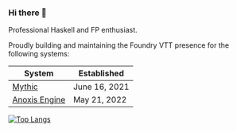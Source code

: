 ### Hi there 👋

Professional Haskell and FP enthusiast.

Proudly building and maintaining the Foundry VTT presence for the following systems:

|**System**|**Established**|
|-|-|
|[Mythic](https://www.github.com/AugmenTab/mythic)|June 16, 2021|
|[Anoxis Engine](https://github.com/Anoxis-Gate/anoxis-engine)|May 21, 2022|

[![Top Langs](https://github-readme-stats.vercel.app/api/top-langs/?username=AugmenTab&layout=compact&theme=onedark&langs_count=6&hide=HTML,CSS,Handlebars,TeX)](https://github.com/anuraghazra/github-readme-stats)

<!--
**AugmenTab/AugmenTab** is a ✨ _special_ ✨ repository because its `README.md` (this file) appears on your GitHub profile.

Here are some ideas to get you started:

- 🔭 I’m currently working on ...
- 🌱 I’m currently learning ...
- 👯 I’m looking to collaborate on ...
- 🤔 I’m looking for help with ...
- 💬 Ask me about ...
- 📫 How to reach me: ...
- 😄 Pronouns: ...
- ⚡ Fun fact: ...
-->
